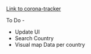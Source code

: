 [Link to corona-tracker](https://juggernaut9.github.io/corona-tracker/)

To Do -  
- Update UI
- Search Country
- Visual map Data per country
